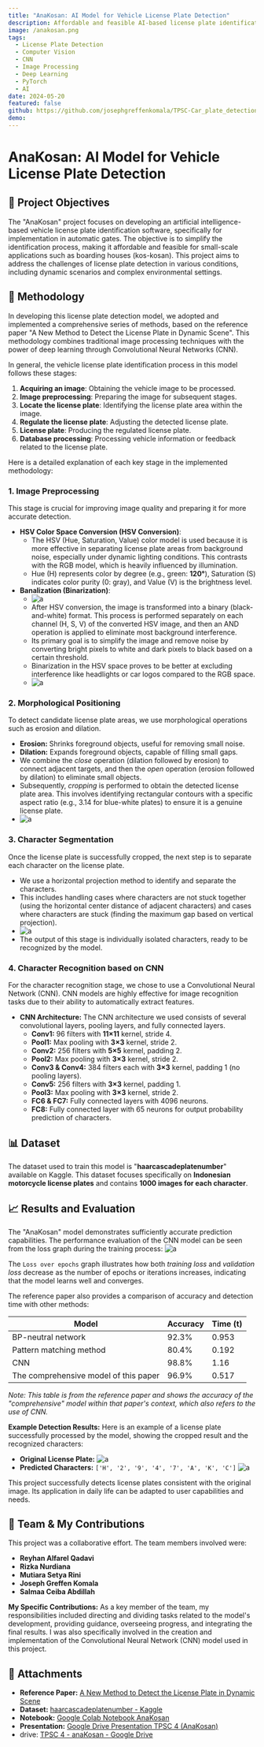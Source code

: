 ```yaml
---
title: "AnaKosan: AI Model for Vehicle License Plate Detection"
description: Affordable and feasible AI-based license plate identification for automatic gates, specifically for Indonesian motorcycle plates.
image: /anakosan.png
tags:
  - License Plate Detection
  - Computer Vision
  - CNN
  - Image Processing
  - Deep Learning
  - PyTorch
  - AI
date: 2024-05-20
featured: false
github: https://github.com/josephgreffenkomala/TPSC-Car_plate_detection
demo:
---
```



# AnaKosan: AI Model for Vehicle License Plate Detection

## 🎯 Project Objectives
The "AnaKosan" project focuses on developing an artificial intelligence-based vehicle license plate identification software, specifically for implementation in automatic gates. The objective is to simplify the identification process, making it affordable and feasible for small-scale applications such as boarding houses (kos-kosan). This project aims to address the challenges of license plate detection in various conditions, including dynamic scenarios and complex environmental settings.

## 📝 Methodology
In developing this license plate detection model, we adopted and implemented a comprehensive series of methods, based on the reference paper "A New Method to Detect the License Plate in Dynamic Scene". This methodology combines traditional image processing techniques with the power of deep learning through Convolutional Neural Networks (CNN).

In general, the vehicle license plate identification process in this model follows these stages:
1.  **Acquiring an image**: Obtaining the vehicle image to be processed.
2.  **Image preprocessing**: Preparing the image for subsequent stages.
3.  **Locate the license plate**: Identifying the license plate area within the image.
4.  **Regulate the license plate**: Adjusting the detected license plate.
5.  **License plate**: Producing the regulated license plate.
6.  **Database processing**: Processing vehicle information or feedback related to the license plate.

Here is a detailed explanation of each key stage in the implemented methodology:

### 1. Image Preprocessing
This stage is crucial for improving image quality and preparing it for more accurate detection.
* **HSV Color Space Conversion (HSV Conversion)**:
    * The HSV (Hue, Saturation, Value) color model is used because it is more effective in separating license plate areas from background noise, especially under dynamic lighting conditions. This contrasts with the RGB model, which is heavily influenced by illumination.
    * Hue (H) represents color by degree (e.g., green: **120°**), Saturation (S) indicates color purity (0: gray), and Value (V) is the brightness level.
* **Banalization (Binarization)**:
	* ![a](./../images/project/Pastedimage20250707012940.png)
    * After HSV conversion, the image is transformed into a binary (black-and-white) format. This process is performed separately on each channel (H, S, V) of the converted HSV image, and then an AND operation is applied to eliminate most background interference.
    * Its primary goal is to simplify the image and remove noise by converting bright pixels to white and dark pixels to black based on a certain threshold.
    * Binarization in the HSV space proves to be better at excluding interference like headlights or car logos compared to the RGB space.
    * ![a](./../images/project/Pastedimage20250707012901.png)

### 2. Morphological Positioning
To detect candidate license plate areas, we use morphological operations such as erosion and dilation.
* **Erosion:** Shrinks foreground objects, useful for removing small noise.
* **Dilation:** Expands foreground objects, capable of filling small gaps.
* We combine the *close* operation (dilation followed by erosion) to connect adjacent targets, and then the *open* operation (erosion followed by dilation) to eliminate small objects.
* Subsequently, *cropping* is performed to obtain the detected license plate area. This involves identifying rectangular contours with a specific aspect ratio (e.g., 3.14 for blue-white plates) to ensure it is a genuine license plate.
* ![a](./../images/project/Pastedimage20250707013037.png)

### 3. Character Segmentation
Once the license plate is successfully cropped, the next step is to separate each character on the license plate.
* We use a horizontal projection method to identify and separate the characters.
* This includes handling cases where characters are not stuck together (using the horizontal center distance of adjacent characters) and cases where characters are stuck (finding the maximum gap based on vertical projection).
* ![a](./../images/project/Pastedimage20250707013100.png)
* The output of this stage is individually isolated characters, ready to be recognized by the model.

### 4. Character Recognition based on CNN
For the character recognition stage, we chose to use a Convolutional Neural Network (CNN). CNN models are highly effective for image recognition tasks due to their ability to automatically extract features.

* **CNN Architecture:** The CNN architecture we used consists of several convolutional layers, pooling layers, and fully connected layers.
    * **Conv1:** 96 filters with **11×11** kernel, stride 4.
    * **Pool1:** Max pooling with **3×3** kernel, stride 2.
    * **Conv2:** 256 filters with **5×5** kernel, padding 2.
    * **Pool2:** Max pooling with **3×3** kernel, stride 2.
    * **Conv3 & Conv4:** 384 filters each with **3×3** kernel, padding 1 (no pooling layers).
    * **Conv5:** 256 filters with **3×3** kernel, padding 1.
    * **Pool3:** Max pooling with **3×3** kernel, stride 2.
    * **FC6 & FC7:** Fully connected layers with 4096 neurons.
    * **FC8:** Fully connected layer with 65 neurons for output probability prediction of characters.

## 📊 Dataset
The dataset used to train this model is "**haarcascadeplatenumber**" available on Kaggle. This dataset focuses specifically on **Indonesian motorcycle license plates** and contains **1000 images for each character**. 
## 📈 Results and Evaluation
The "AnaKosan" model demonstrates sufficiently accurate prediction capabilities. The performance evaluation of the CNN model can be seen from the loss graph during the training process:
![a](./../images/project/Pastedimage20250707013132.png)

The `Loss over epochs` graph illustrates how both *training loss* and *validation loss* decrease as the number of epochs or iterations increases, indicating that the model learns well and converges.

The reference paper also provides a comparison of accuracy and detection time with other methods:

| Model | Accuracy | Time (t) |
|---|---|---|
| BP-neutral network | 92.3% | 0.953 |
| Pattern matching method | 80.4% | 0.192 |
| CNN | 98.8% | 1.16 |
| The comprehensive model of this paper | 96.9% | 0.517 |


*Note: This table is from the reference paper and shows the accuracy of the "comprehensive" model within that paper's context, which also refers to the use of CNN.*

**Example Detection Results:**
Here is an example of a license plate successfully processed by the model, showing the cropped result and the recognized characters:
* **Original License Plate:**
    ![a](./../images/project/Pastedimage20250707013416.png)
* **Predicted Characters:** `['H', '2', '9', '4', '7', 'A', 'K', 'C']`
    ![a](./../images/project/Pastedimage20250707013155.png)

This project successfully detects license plates consistent with the original image. Its application in daily life can be adapted to user capabilities and needs.

## 👥 Team & My Contributions 
This project was a collaborative effort. The team members involved were:
- **Reyhan Alfarel Qadavi**
- **Rizka Nurdiana**
- **Mutiara Setya Rini**
- **Joseph Greffen Komala**
- **Salmaa Ceiba Abdillah** 

**My Specific Contributions:** As a key member of the team, my responsibilities included directing and dividing tasks related to the model's development, providing guidance, overseeing progress, and integrating the final results. I was also specifically involved in the creation and implementation of the Convolutional Neural Network (CNN) model used in this project.
## 🔗 Attachments

* **Reference Paper:** [A New Method to Detect the License Plate in Dynamic Scene](https://github.com/josephgreffenkomala/TPSC-Car_plate_detection/blob/main/A_New_Method_to_Detect_the_License_Plate_in_Dynamic_Scene%5B1%5D.pdf)
* **Dataset:** [haarcascadeplatenumber - Kaggle](https://www.kaggle.com/datasets/caasperart/haarcascadeplatenumber/data)
* **Notebook:** [Google Colab Notebook AnaKosan](https://colab.research.google.com/drive/1VP0pfI79o4Ki92CofoFgo66SRcN3wXh0?usp=drive_link)
* **Presentation:** [Google Drive Presentation TPSC 4 (AnaKosan)](https://drive.google.com/file/d/1uyL4zJOQlX4AyLw5l2VrXbmPnHG6jaIG/view?usp=drive_link)
* drive: [TPSC 4 - anaKosan - Google Drive](https://drive.google.com/drive/folders/1J46yR6J_VNQ6XyorzObuVqeNq7EomXXJ)
